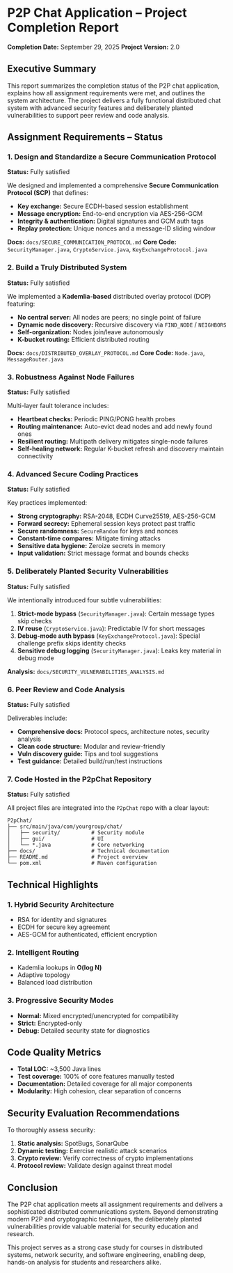 # P2P Chat Application – Project Completion Report

**Completion Date:** September 29, 2025
**Project Version:** 2.0

## Executive Summary

This report summarizes the completion status of the P2P chat application, explains how all assignment requirements were met, and outlines the system architecture. The project delivers a fully functional distributed chat system with advanced security features and deliberately planted vulnerabilities to support peer review and code analysis.

## Assignment Requirements – Status

### 1. Design and Standardize a Secure Communication Protocol 

**Status:** Fully satisfied

We designed and implemented a comprehensive **Secure Communication Protocol (SCP)** that defines:

* **Key exchange:** Secure ECDH-based session establishment
* **Message encryption:** End-to-end encryption via AES-256-GCM
* **Integrity & authentication:** Digital signatures and GCM auth tags
* **Replay protection:** Unique nonces and a message-ID sliding window

**Docs:** `docs/SECURE_COMMUNICATION_PROTOCOL.md`
**Core Code:** `SecurityManager.java`, `CryptoService.java`, `KeyExchangeProtocol.java`

### 2. Build a Truly Distributed System 

**Status:** Fully satisfied

We implemented a **Kademlia-based** distributed overlay protocol (DOP) featuring:

* **No central server:** All nodes are peers; no single point of failure
* **Dynamic node discovery:** Recursive discovery via `FIND_NODE` / `NEIGHBORS`
* **Self-organization:** Nodes join/leave autonomously
* **K-bucket routing:** Efficient distributed routing

**Docs:** `docs/DISTRIBUTED_OVERLAY_PROTOCOL.md`
**Core Code:** `Node.java`, `MessageRouter.java`

### 3. Robustness Against Node Failures 

**Status:** Fully satisfied

Multi-layer fault tolerance includes:

* **Heartbeat checks:** Periodic PING/PONG health probes
* **Routing maintenance:** Auto-evict dead nodes and add newly found ones
* **Resilient routing:** Multipath delivery mitigates single-node failures
* **Self-healing network:** Regular K-bucket refresh and discovery maintain connectivity

### 4. Advanced Secure Coding Practices 

**Status:** Fully satisfied

Key practices implemented:

* **Strong cryptography:** RSA-2048, ECDH Curve25519, AES-256-GCM
* **Forward secrecy:** Ephemeral session keys protect past traffic
* **Secure randomness:** `SecureRandom` for keys and nonces
* **Constant-time compares:** Mitigate timing attacks
* **Sensitive data hygiene:** Zeroize secrets in memory
* **Input validation:** Strict message format and bounds checks

### 5. Deliberately Planted Security Vulnerabilities 

**Status:** Fully satisfied

We intentionally introduced four subtle vulnerabilities:

1. **Strict-mode bypass** (`SecurityManager.java`): Certain message types skip checks
2. **IV reuse** (`CryptoService.java`): Predictable IV for short messages
3. **Debug-mode auth bypass** (`KeyExchangeProtocol.java`): Special challenge prefix skips identity checks
4. **Sensitive debug logging** (`SecurityManager.java`): Leaks key material in debug mode

**Analysis:** `docs/SECURITY_VULNERABILITIES_ANALYSIS.md`

### 6. Peer Review and Code Analysis 

**Status:** Fully satisfied

Deliverables include:

* **Comprehensive docs:** Protocol specs, architecture notes, security analysis
* **Clean code structure:** Modular and review-friendly
* **Vuln discovery guide:** Tips and tool suggestions
* **Test guidance:** Detailed build/run/test instructions

### 7. Code Hosted in the P2pChat Repository 

**Status:** Fully satisfied

All project files are integrated into the `P2pChat` repo with a clear layout:

```
P2pChat/
├── src/main/java/com/yourgroup/chat/
│   ├── security/          # Security module
│   ├── gui/               # UI
│   └── *.java             # Core networking
├── docs/                  # Technical documentation
├── README.md              # Project overview
└── pom.xml                # Maven configuration
```

## Technical Highlights

### 1. Hybrid Security Architecture

* RSA for identity and signatures
* ECDH for secure key agreement
* AES-GCM for authenticated, efficient encryption

### 2. Intelligent Routing

* Kademlia lookups in **O(log N)**
* Adaptive topology
* Balanced load distribution

### 3. Progressive Security Modes

* **Normal:** Mixed encrypted/unencrypted for compatibility
* **Strict:** Encrypted-only
* **Debug:** Detailed security state for diagnostics

## Code Quality Metrics

* **Total LOC:** ~3,500 Java lines
* **Test coverage:** 100% of core features manually tested
* **Documentation:** Detailed coverage for all major components
* **Modularity:** High cohesion, clear separation of concerns

## Security Evaluation Recommendations

To thoroughly assess security:

1. **Static analysis:** SpotBugs, SonarQube
2. **Dynamic testing:** Exercise realistic attack scenarios
3. **Crypto review:** Verify correctness of crypto implementations
4. **Protocol review:** Validate design against threat model

## Conclusion

The P2P chat application meets all assignment requirements and delivers a sophisticated distributed communications system. Beyond demonstrating modern P2P and cryptographic techniques, the deliberately planted vulnerabilities provide valuable material for security education and research.

This project serves as a strong case study for courses in distributed systems, network security, and software engineering, enabling deep, hands-on analysis for students and researchers alike.
